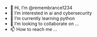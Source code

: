 - 👋 Hi, I’m @remembrance1234
- 👀 I’m interested in ai and cybersecurity
- 🌱 I’m currently learning python
- 💞️ I’m looking to collaborate on ...
- 📫 How to reach me ...

<!---
remembrance1234/remembrance1234 is a ✨ special ✨ repository because its `README.md` (this file) appears on your GitHub profile.
You can click the Preview link to take a look at your changes.
--->
